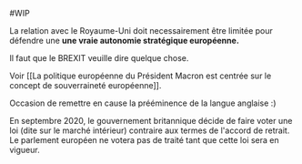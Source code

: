#WIP 

La relation avec le Royaume-Uni doit necessairement être limitée pour défendre une **une vraie autonomie stratégique européenne.** 

Il faut que le BREXIT veuille dire quelque chose.

Voir [[La politique européenne du Président Macron est centrée sur le concept de souverraineté européenne]].

Occasion de remettre en cause la prééminence de la langue anglaise :)

En septembre 2020, le gouvernement britannique décide de faire voter une loi (dite sur le marché intérieur) contraire aux termes de l'accord de retrait. Le parlement européen ne votera pas de traité tant que cette loi sera en vigueur.